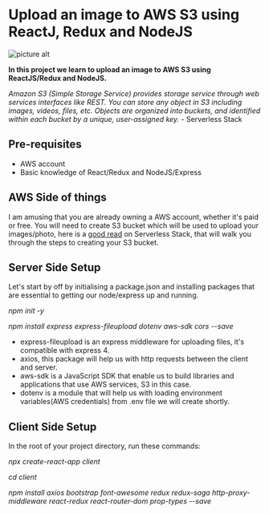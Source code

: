 # Upload an image to AWS S3 using ReactJ, Redux and NodeJS

![picture alt](https://s3.amazonaws.com/humansofsouth-images-upload/Upload-an-image-to-AWS-S3-using-ReactJS-Redux-and-NodeJS.png "Upload an image to AWS S3 using ReactJ, Redux and NodeJS")

**In this project we learn to upload an image to AWS S3 using ReactJS/Redux and NodeJS.**

_Amazon S3 (Simple Storage Service) provides storage service through web services interfaces like REST. You can store any object in S3 including images, videos, files, etc. Objects are organized into buckets, and identified within each bucket by a unique, user-assigned key._ - Serverless Stack

## Pre-requisites

- AWS account
- Basic knowledge of React/Redux and NodeJS/Express

## AWS Side of things
I am amusing that you are already owning a AWS account, whether it's paid or free. You will need to create S3 bucket which will be used to upload your images/photo, here is a [good read](https://serverless-stack.com/chapters/create-an-s3-bucket-for-file-uploads.html) on Serverless Stack, that will walk you through the steps to creating your S3 bucket.

## Server Side Setup

Let's start by off by initialising a package.json and installing packages that are essential to getting our node/express up and running.

_npm init -y_

_npm install express express-fileupload dotenv aws-sdk cors --save_

- express-fileupload is an express middleware for uploading files, it's compatible with express 4.
- axios, this package will help us with http requests between the client and server.
- aws-sdk is a JavaScript SDK that enable us to build libraries and applications that use AWS services, S3 in this case.
- dotenv is a module that will help us with loading environment variables(AWS credentials) from .env file we will create shortly.

## Client Side Setup

In the root of your project directory, run these commands:

_npx create-react-app client_

_cd client_

_npm install axios bootstrap font-awesome redux redux-saga http-proxy-middleware react-redux react-router-dom prop-types --save_
